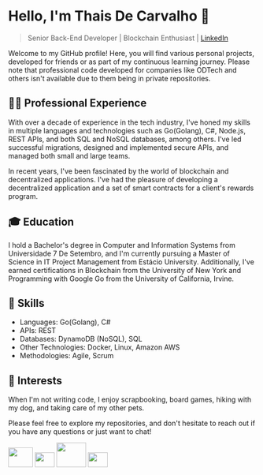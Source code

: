 # Hello, I'm Thais De Carvalho 👋
> Senior Back-End Developer | Blockchain Enthusiast | [LinkedIn](https://linkedin.com/in/thaiscarvalhodev)

Welcome to my GitHub profile! Here, you will find various personal projects, developed for friends or as part of my continuous learning journey. Please note that professional code developed for companies like ODTech and others isn't available due to them being in private repositories. 

## 👩‍💻 Professional Experience

With over a decade of experience in the tech industry, I've honed my skills in multiple languages and technologies such as Go(Golang), C#, Node.js, REST APIs, and both SQL and NoSQL databases, among others. I've led successful migrations, designed and implemented secure APIs, and managed both small and large teams.

In recent years, I've been fascinated by the world of blockchain and decentralized applications. I've had the pleasure of developing a decentralized application and a set of smart contracts for a client's rewards program.

## 🎓 Education

I hold a Bachelor's degree in Computer and Information Systems from Universidade 7 De Setembro, and I'm currently pursuing a Master of Science in IT Project Management from Estácio University. Additionally, I've earned certifications in Blockchain from the University of New York and Programming with Google Go from the University of California, Irvine.

## 💼 Skills 

- Languages: Go(Golang), C#
- APIs: REST
- Databases: DynamoDB (NoSQL), SQL
- Other Technologies: Docker, Linux, Amazon AWS
- Methodologies: Agile, Scrum

## 🌱 Interests

When I'm not writing code, I enjoy scrapbooking, board games, hiking with my dog, and taking care of my other pets. 

Please feel free to explore my repositories, and don't hesitate to reach out if you have any questions or just want to chat!

<div>
<img aling="center" height="40" width="50" src="https://cdn.jsdelivr.net/gh/devicons/devicon/icons/go/go-original-wordmark.svg" />
<img aling="center" height="30" width="40" src="https://cdn.jsdelivr.net/gh/devicons/devicon/icons/csharp/csharp-original.svg" />
<img aling="center" height="50" width="60" src="https://cdn.jsdelivr.net/gh/devicons/devicon/icons/amazonwebservices/amazonwebservices-plain-wordmark.svg" />
<img aling="center" height="30" width="40" src="https://cdn.jsdelivr.net/gh/devicons/devicon/icons/docker/docker-original-wordmark.svg" />
                   
 </div>
